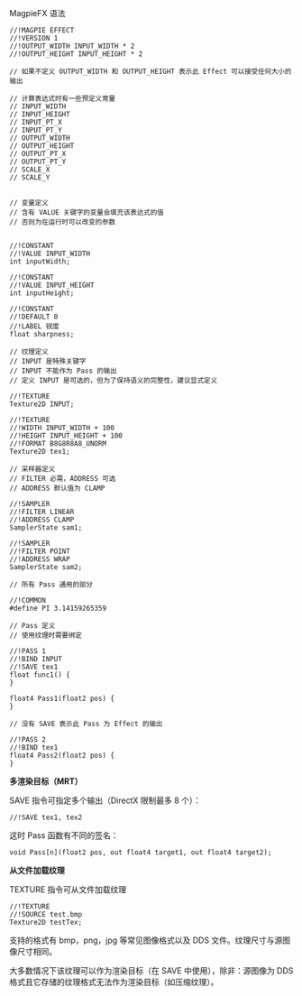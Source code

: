 MagpieFX 语法

``` hlsl
//!MAGPIE EFFECT
//!VERSION 1
//!OUTPUT_WIDTH INPUT_WIDTH * 2
//!OUTPUT_HEIGHT INPUT_HEIGHT * 2

// 如果不定义 OUTPUT_WIDTH 和 OUTPUT_HEIGHT 表示此 Effect 可以接受任何大小的输出

// 计算表达式时有一些预定义常量
// INPUT_WIDTH
// INPUT_HEIGHT
// INPUT_PT_X
// INPUT_PT_Y
// OUTPUT_WIDTH
// OUTPUT_HEIGHT
// OUTPUT_PT_X
// OUTPUT_PT_Y
// SCALE_X
// SCALE_Y


// 变量定义
// 含有 VALUE 关键字的变量会填充该表达式的值
// 否则为在运行时可以改变的参数


//!CONSTANT
//!VALUE INPUT_WIDTH
int inputWidth;

//!CONSTANT
//!VALUE INPUT_HEIGHT
int inputHeight;

//!CONSTANT
//!DEFAULT 0
//!LABEL 锐度
float sharpness;

// 纹理定义
// INPUT 是特殊关键字
// INPUT 不能作为 Pass 的输出
// 定义 INPUT 是可选的，但为了保持语义的完整性，建议显式定义

//!TEXTURE
Texture2D INPUT;

//!TEXTURE
//!WIDTH INPUT_WIDTH + 100
//!HEIGHT INPUT_HEIGHT + 100
//!FORMAT B8G8R8A8_UNORM
Texture2D tex1;

// 采样器定义
// FILTER 必需，ADDRESS 可选
// ADDRESS 默认值为 CLAMP

//!SAMPLER
//!FILTER LINEAR
//!ADDRESS CLAMP
SamplerState sam1;

//!SAMPLER
//!FILTER POINT
//!ADDRESS WRAP
SamplerState sam2;

// 所有 Pass 通用的部分

//!COMMON
#define PI 3.14159265359

// Pass 定义
// 使用纹理时需要绑定

//!PASS 1
//!BIND INPUT
//!SAVE tex1
float func1() {
}

float4 Pass1(float2 pos) {
}

// 没有 SAVE 表示此 Pass 为 Effect 的输出

//!PASS 2
//!BIND tex1
float4 Pass2(float2 pos) {
}
```


**多渲染目标（MRT）**

SAVE 指令可指定多个输出（DirectX 限制最多 8 个）：
``` hlsl
//!SAVE tex1, tex2
```

这时 Pass 函数有不同的签名：
``` hlsl
void Pass[n](float2 pos, out float4 target1, out float4 target2);
```

**从文件加载纹理**

TEXTURE 指令可从文件加载纹理

``` hlsl
//!TEXTURE
//!SOURCE test.bmp
Texture2D testTex;
```

支持的格式有 bmp，png，jpg 等常见图像格式以及 DDS 文件。纹理尺寸与源图像尺寸相同。

大多数情况下该纹理可以作为渲染目标（在 SAVE 中使用），除非：源图像为 DDS 格式且它存储的纹理格式无法作为渲染目标（如压缩纹理）。
